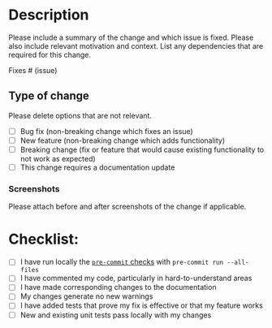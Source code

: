 # Description

Please include a summary of the change and which issue is fixed. Please also include relevant motivation and context. List any dependencies that are required for this change.

Fixes # (issue)

## Type of change

Please delete options that are not relevant.

- [ ] Bug fix (non-breaking change which fixes an issue)
- [ ] New feature (non-breaking change which adds functionality)
- [ ] Breaking change (fix or feature that would cause existing functionality to not work as expected)
- [ ] This change requires a documentation update

### Screenshots
Please attach before and after screenshots of the change if applicable.

<!--
Example:

| Before | After |
| ------ | ----- |
| _gif/png before_ | _gif/png after_ |


To upload images to a PR -- simply drag and drop an image while in edit mode and it should upload the image directly. You can then paste that source into the above before/after sections. Example below:

| Before | After |
| ------ | ----- |
| <img width="914" alt="Screen Shot 2022-01-20 at 8 58 12 PM" src="https://user-images.githubusercontent.com/97185238/150457935-79394dce-4bc4-4f5e-be97-cccd42a77518.png"> | <img width="914" alt="Screen Shot 2022-01-20 at 12 43 54 PM" src="https://user-images.githubusercontent.com/97185238/150457819-812dafac-6623-4096-87ac-119cb54592a6.png"> |

-->

# Checklist:

- [ ] I have run locally the [`pre-commit` checks](https://pre-commit.com/) with `pre-commit run --all-files`
- [ ] I have commented my code, particularly in hard-to-understand areas
- [ ] I have made corresponding changes to the documentation
- [ ] My changes generate no new warnings
- [ ] I have added tests that prove my fix is effective or that my feature works
- [ ] New and existing unit tests pass locally with my changes

<!--
As you go through the checklist above, you can mark something as done by putting an x character in it

For example,
- [x] I have done this task
- [ ] I have not done this task
-->
